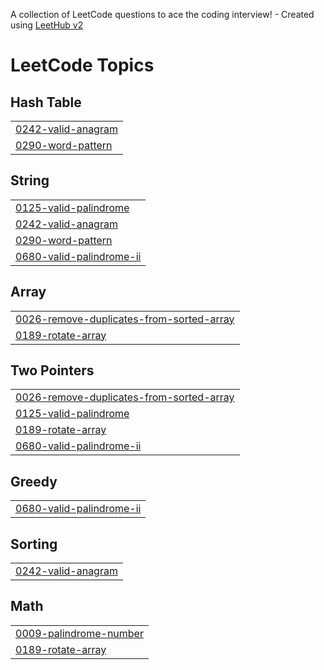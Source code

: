 A collection of LeetCode questions to ace the coding interview! - Created using [LeetHub v2](https://github.com/arunbhardwaj/LeetHub-2.0)
<!---LeetCode Topics Start-->
# LeetCode Topics
## Hash Table
|  |
| ------- |
| [0242-valid-anagram](https://github.com/aakashsoni-cloud/leetcode_problems/tree/master/0242-valid-anagram) |
| [0290-word-pattern](https://github.com/aakashsoni-cloud/leetcode_problems/tree/master/0290-word-pattern) |
## String
|  |
| ------- |
| [0125-valid-palindrome](https://github.com/aakashsoni-cloud/leetcode_problems/tree/master/0125-valid-palindrome) |
| [0242-valid-anagram](https://github.com/aakashsoni-cloud/leetcode_problems/tree/master/0242-valid-anagram) |
| [0290-word-pattern](https://github.com/aakashsoni-cloud/leetcode_problems/tree/master/0290-word-pattern) |
| [0680-valid-palindrome-ii](https://github.com/aakashsoni-cloud/leetcode_problems/tree/master/0680-valid-palindrome-ii) |
## Array
|  |
| ------- |
| [0026-remove-duplicates-from-sorted-array](https://github.com/aakashsoni-cloud/leetcode_problems/tree/master/0026-remove-duplicates-from-sorted-array) |
| [0189-rotate-array](https://github.com/aakashsoni-cloud/leetcode_problems/tree/master/0189-rotate-array) |
## Two Pointers
|  |
| ------- |
| [0026-remove-duplicates-from-sorted-array](https://github.com/aakashsoni-cloud/leetcode_problems/tree/master/0026-remove-duplicates-from-sorted-array) |
| [0125-valid-palindrome](https://github.com/aakashsoni-cloud/leetcode_problems/tree/master/0125-valid-palindrome) |
| [0189-rotate-array](https://github.com/aakashsoni-cloud/leetcode_problems/tree/master/0189-rotate-array) |
| [0680-valid-palindrome-ii](https://github.com/aakashsoni-cloud/leetcode_problems/tree/master/0680-valid-palindrome-ii) |
## Greedy
|  |
| ------- |
| [0680-valid-palindrome-ii](https://github.com/aakashsoni-cloud/leetcode_problems/tree/master/0680-valid-palindrome-ii) |
## Sorting
|  |
| ------- |
| [0242-valid-anagram](https://github.com/aakashsoni-cloud/leetcode_problems/tree/master/0242-valid-anagram) |
## Math
|  |
| ------- |
| [0009-palindrome-number](https://github.com/aakashsoni-cloud/leetcode_problems/tree/master/0009-palindrome-number) |
| [0189-rotate-array](https://github.com/aakashsoni-cloud/leetcode_problems/tree/master/0189-rotate-array) |
<!---LeetCode Topics End-->